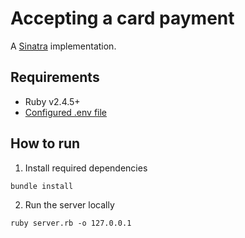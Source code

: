 # Accepting a card payment

A [Sinatra](http://sinatrarb.com/) implementation.

## Requirements

- Ruby v2.4.5+
- [Configured .env file](../README.md)

## How to run

1. Install required dependencies

```
bundle install
```

2. Run the server locally

```
ruby server.rb -o 127.0.0.1
```
